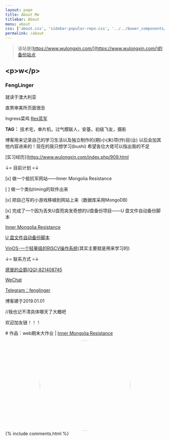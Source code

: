 ```yaml
---
layout: page
title: About Me
titlebar: About
menu: about        
css: ['about.css', 'sidebar-popular-repo.css', '../../bower_components/flag-icon-css/css/flag-icon.min.css']
permalink: /about
---
```


> 该站是[https://www.wulongxin.com/](https://www.wulongxin.com/)的备份站点
## \<p>w\</p>
### **FengLinger**
就读于澳大利亚

直男审美所页面很丑

Ingress菜鸡 [Res蓝军](#)

**TAG：** 技术宅，单片机，过气模联人，安基，初级飞友，摄影

博客用来记录自己的学习生活以及独立制作的(期)小(末)项(作)目(业)
以后会加其他内容进来的！现在的我只想学习(bushi)
希望各位大佬可以指出我的不足

[实习经历](https://www.wulongxin.com/index.php/909.html

↓= 目前计划 =↓

[x] 做一个抵抗军网站——Inner Mongolia Resistance

[ ] 做一个类似timing的软件出来

[x] 把自己写的小游戏移植到网站上来（数据库采用MongoDB)

[x] 完成了一个因为丢失U盘而突发奇想的U盘备份项目——U 盘文件自动备份脚本

[Inner Mongolia Resistance](http://www.wulongxin.com/Res)

[U 盘文件自动备份脚本](http://www.wulongxin.com/index.php/archives/20190929881.html)

[VinOS-一个轻量级的RISCV操作系统](https://github.com/Xinlong-WU/VinOS)(其实主要就是用来学习的)

↓= 联系方式 =↓

[感冒的企鹅(QQ):821408745](http://qm.qq.com/cgi-bin/qm/qr?k=ahJJvkc8i6IyJYGfDDaWXAPC6pFVoWCe)

[WeChat]()

[Telegram：fenglinger](https://t.me/fenglinger)

博客建于2019.01.01

//我也记不清具体哪天了大概吧

欢迎加友链！！！

\# 作品：web期末大作业 | <a href="http://www.wulongxin.com/Res">[Inner Mongolia Resistance](http://www.wulongxin.com/Res)

<center><img class="wp-image-72 aligncenter" style="border-radius: 200px;" src="http://cdn.wulongxin.com//usr/uploads/2019/20190705184214.jpg" alt="" width="286" height="286"></center>

<div>
{% include comments.html %}
</div>
